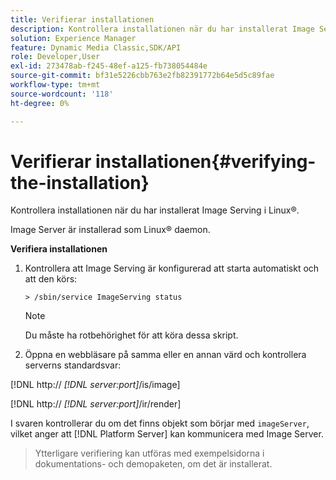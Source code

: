 ```yaml
---
title: Verifierar installationen
description: Kontrollera installationen när du har installerat Image Serving i Linux®.
solution: Experience Manager
feature: Dynamic Media Classic,SDK/API
role: Developer,User
exl-id: 273478ab-f245-48ef-a125-fb738054484e
source-git-commit: bf31e5226cbb763e2fb82391772b64e5d5c89fae
workflow-type: tm+mt
source-wordcount: '118'
ht-degree: 0%

---
```


# Verifierar installationen{#verifying-the-installation}

Kontrollera installationen när du har installerat Image Serving i Linux®.

Image Server är installerad som Linux® daemon.

**Verifiera installationen**

1. Kontrollera att Image Serving är konfigurerad att starta automatiskt och att den körs:

   `> /sbin/service ImageServing status`

   >[!NOTE]
   >
   >Du måste ha rotbehörighet för att köra dessa skript.

1. Öppna en webbläsare på samma eller en annan värd och kontrollera serverns standardsvar:

[!DNL http:// *[!DNL server:port]*/is/image]

[!DNL  http:// *[!DNL server:port]*/ir/render]

I svaren kontrollerar du om det finns objekt som börjar med `imageServer`, vilket anger att [!DNL Platform Server] kan kommunicera med Image Server.

>Ytterligare verifiering kan utföras med exempelsidorna i dokumentations- och demopaketen, om det är installerat.
